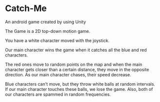 # Catch-Me
An android game created by using Unity

The Game is a 2D top-down motion game.

You have a white character moved with the joystick.

Our main character wins the game when it catches all the blue and red characters.

The red ones move to random points on the map and when the main character gets closer than a certain distance, they move in the opposite direction. As our main character chases, their speed decrease.

Blue characters can't move, but they throw white balls at random intervals. If our main character touches these balls, we lose the game. Also, both of our characters are spammed in random frequencies.
